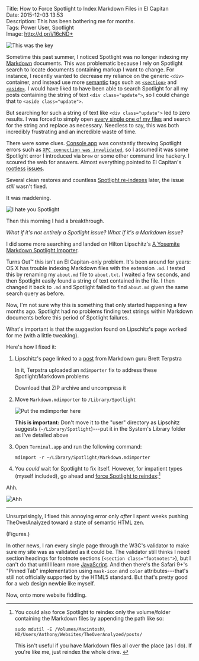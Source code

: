 Title: How to Force Spotlight to Index Markdown Files in El Capitan  
Date: 2015-12-03 13:53  
Description: This has been bothering me for months.  
Tags: Power User, Spotlight  
Image: http://d.pr/i/16cND+  

![This was the key][1]

Sometime this past summer, I noticed Spotlight was no longer indexing my [Markdown][2] documents. This was problematic because I rely on Spotlight search to locate documents containing markup I want to change. For instance, I recently wanted to decrease my reliance on the generic `<div>` container, and instead use more [semantic][3] tags such as [`<section>`][4] and [`<aside>`][5]. I would have liked to have been able to search Spotlight for all my posts containing the string of text `<div class="update">`, so I could change that to `<aside class="update">`.

But searching for such a string of text like `<div class="update">` led to zero results. I was forced to simply open [every single one of my files][6] and search for the string and replace as necessary. Needless to say, this was both incredibly frustrating and an incredible waste of time.

There were some clues. [Console.app][7] was constantly throwing Spotlight errors such as [`XPC connection was invalidated`][8], so I assumed it was some Spotlight error I introduced via `brew` or some other command line hackery. I scoured the web for answers. Almost everything pointed to El Capitan's [rootless][9] [issues][10].

Several clean restores and countless [Spotlight re-indexes][11] later, the issue *still* wasn't fixed.

It was maddening.

<p><img class="screenshot" src="http://d.pr/i/16UH6+" alt="I hate you Spotlight" title="I hate you Spotlight"></p>

Then this morning I had a breakthrough.

*What if it's not entirely a Spotlight issue? What if it's a Markdown issue?*

I did some more searching and landed on Hilton Lipschitz's [A Yosemite Markdown Spotlight Importer][12].

Turns Out&trade; this isn't an El Capitan-only problem. It's been around for years: OS X has trouble indexing Markdown files with the extension `.md`. I tested this by renaming my `about.md` file to `about.txt`. I waited a few seconds, and then Spotlight easily found a string of text contained in the file. I then changed it back to `.md` and Spotlight failed to find `about.md` given the same search query as before.

Now, I'm not sure why this is something that only started happening a few months ago. Spotlight had no problems finding text strings within Markdown documents before this period of Spotlight failures.

What's important is that the suggestion found on Lipschitz's page worked for me (with a little tweaking).

Here's how I fixed it:

1. Lipschitz's page linked to a [post][13] from Markdown guru Brett Terpstra

	In it, Terpstra uploaded an `mdimporter` fix to address these Spotlight/Markdown problems
	
	Download that ZIP archive and uncompress it

2. Move `Markdown.mdimporter` to `/Library/Spotlight`

	<p><img class="screenshot" src="http://d.pr/i/14Yuo+" alt="Put the mdimporter here" title="Put the mdimporter here"></p>
	
	**This is important:** Don't move it to the "user" directory as Lipschitz suggests (`~/Library/Spotlight`)---put it in the System's Library folder as I've detailed above
	
3. Open `Terminal.app` and run the following command:

	```
	mdimport -r ~/Library/Spotlight/Markdown.mdimporter
	```
	
4. You *could* wait for Spotlight to fix itself. However, for impatient types (myself included), go ahead and [force Spotlight to reindex][14]:[^1]	

Ahh.

<p><img class="screenshot" src="http://d.pr/i/19g9D+" alt="Ahh" title="Ahh"></p>

***

Unsurprisingly, I fixed this annoying error only *after* I spent weeks pushing TheOverAnalyzed toward a state of semantic HTML zen.

(Figures.)

In other news, I ran every single page through the W3C's validator to make sure my site was as validated as it could be. The validator still thinks I need section headings for footnote sections (`<section class="footnotes">`), but I can't do that until I learn more [JavaScript][15]. And then there's the Safari 9+'s "Pinned Tab" implementation using `mask-icon` and `color` attributes---that's still not officially supported by the HTML5 standard. But that's pretty good for a web design newbie like myself.

Now, onto more website fiddling.

[^1]: You could also force Spotlight to reindex only the volume/folder containing the Markdown files by appending the path like so:
	<p><pre><code class="hljs language-nohighlight">sudo mdutil -E /Volumes/Macintosh\ HD/Users/Anthony/Websites/TheOverAnalyzed/posts/</code></pre></p>
	<p style="display: inline;">This isn't useful if you have Markdown files all over the place (as I do). If you're like me, just reindex the whole drive.</p>

[1]: http://d.pr/i/16cND+ "This was the key"
[2]: https://en.wikipedia.org/wiki/Markdown "Wikipedia: Markdown"
[3]: https://en.wikipedia.org/wiki/Semantic_HTML "Wikipedia: 'Semantic HTML'"
[4]: http://www.w3.org/wiki/HTML/Elements/section "W3C: Section Element"
[5]: http://www.w3.org/wiki/HTML/Elements/aside "W3C: Aside Element"
[6]: /count "Post count on TheOverAnalyzed"
[7]: https://en.wikipedia.org/wiki/Console_(OS_X) "Wikipedia: Console (OS X)"
[8]: http://d.pr/i/1b0WU+ "Sigh"
[9]: http://apple.stackexchange.com/questions/193368/what-is-the-rootless-feature-in-el-capitan-really "Rootless in El Capitan"
[10]: https://www.google.com/webhp?hl=en#safe=off&amp;hl=en&amp;q=spotlight+%22XPC+connection+was+invalidated%22 "Rootless to blame?"
[11]: https://support.apple.com/en-us/HT201716 "Apple: 'Spotlight: How to re-index folders or volumes'"
[12]: http://hiltmon.com/blog/2015/11/17/a-yosemite-markdown-spotlight-importer/ "A Yosemite Markdown Spotlight Importer"
[13]: http://brettterpstra.com/2011/10/18/fixing-spotlight-indexing-of-markdown-content/ "Brett Terpstra fix for this problem"
[14]: http://www.cultofmac.com/154458/re-index-spotlight-from-the-terminal-re-gain-valuable-time-for-life-os-x-tips/ "Terminal command to force Spotlight to reindex"
[15]: https://github.com/markdown-it/markdown-it/blob/master/docs/architecture.md#renderer "Vitaly Puzrin's page for adding my own code to markdown-it-footnote"